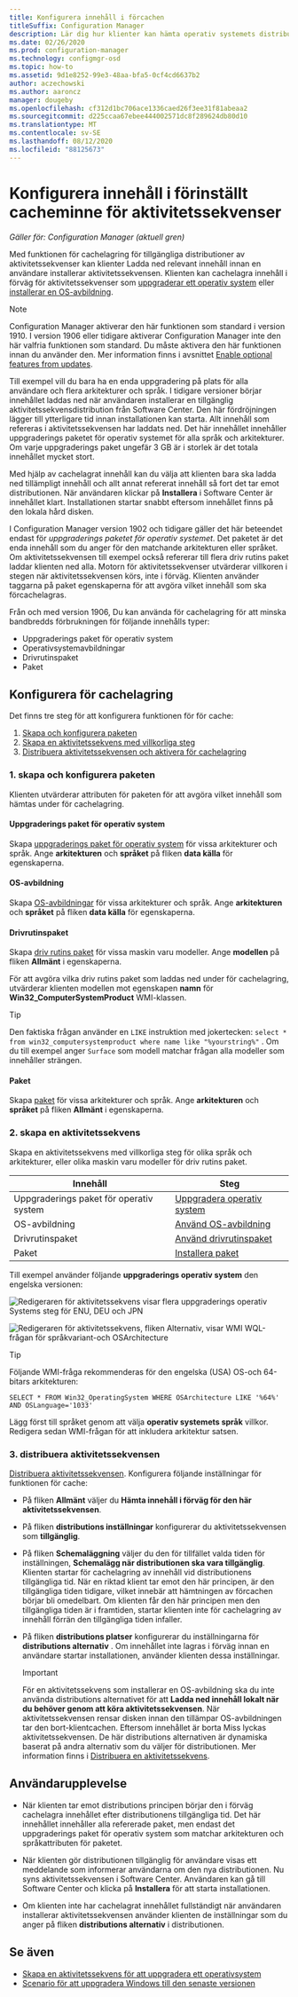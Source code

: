 ```yaml
---
title: Konfigurera innehåll i förcachen
titleSuffix: Configuration Manager
description: Lär dig hur klienter kan hämta operativ systemets distributions innehåll innan en användare installerar aktivitetssekvensen.
ms.date: 02/26/2020
ms.prod: configuration-manager
ms.technology: configmgr-osd
ms.topic: how-to
ms.assetid: 9d1e8252-99e3-48aa-bfa5-0cf4cd6637b2
author: aczechowski
ms.author: aaroncz
manager: dougeby
ms.openlocfilehash: cf312d1bc706ace1336caed26f3ee31f81abeaa2
ms.sourcegitcommit: d225ccaa67ebee444002571dc8f289624db80d10
ms.translationtype: MT
ms.contentlocale: sv-SE
ms.lasthandoff: 08/12/2020
ms.locfileid: "88125673"
---
```

# <a name="configure-pre-cache-content-for-task-sequences"></a>Konfigurera innehåll i förinställt cacheminne för aktivitetssekvenser

*Gäller för: Configuration Manager (aktuell gren)*

<!--1021244-->
Med funktionen för cachelagring för tillgängliga distributioner av aktivitetssekvenser kan klienter Ladda ned relevant innehåll innan en användare installerar aktivitetssekvensen. Klienten kan cachelagra innehåll i förväg för aktivitetssekvenser som [uppgraderar ett operativ system](create-a-task-sequence-to-upgrade-an-operating-system.md) eller [installerar en OS-avbildning](create-a-task-sequence-to-install-an-operating-system.md).

> [!Note]  
> Configuration Manager aktiverar den här funktionen som standard i version 1910. I version 1906 eller tidigare aktiverar Configuration Manager inte den här valfria funktionen som standard. Du måste aktivera den här funktionen innan du använder den. Mer information finns i avsnittet [Enable optional features from updates](../../core/servers/manage/install-in-console-updates.md#bkmk_options).<!--505213-->  

Till exempel vill du bara ha en enda uppgradering på plats för alla användare och flera arkitekturer och språk. I tidigare versioner börjar innehållet laddas ned när användaren installerar en tillgänglig aktivitetssekvensdistribution från Software Center. Den här fördröjningen lägger till ytterligare tid innan installationen kan starta. Allt innehåll som refereras i aktivitetssekvensen har laddats ned. Det här innehållet innehåller uppgraderings paketet för operativ systemet för alla språk och arkitekturer. Om varje uppgraderings paket ungefär 3 GB är i storlek är det totala innehållet mycket stort.

Med hjälp av cachelagrat innehåll kan du välja att klienten bara ska ladda ned tillämpligt innehåll och allt annat refererat innehåll så fort det tar emot distributionen. När användaren klickar på **Installera** i Software Center är innehållet klart. Installationen startar snabbt eftersom innehållet finns på den lokala hård disken.

I Configuration Manager version 1902 och tidigare gäller det här beteendet endast för *uppgraderings paketet för operativ systemet*. Det paketet är det enda innehåll som du anger för den matchande arkitekturen eller språket. Om aktivitetssekvensen till exempel också refererar till flera driv rutins paket laddar klienten ned alla. Motorn för aktivitetssekvenser utvärderar villkoren i stegen när aktivitetssekvensen körs, inte i förväg. Klienten använder taggarna på paket egenskaperna för att avgöra vilket innehåll som ska förcachelagras.

Från och med version 1906,<!--4224642--> Du kan använda för cachelagring för att minska bandbredds förbrukningen för följande innehålls typer:

- Uppgraderings paket för operativ system
- Operativsystemavbildningar
- Drivrutinspaket
- Paket

## <a name="configure-pre-caching"></a>Konfigurera för cachelagring

Det finns tre steg för att konfigurera funktionen för för cache:

1. [Skapa och konfigurera paketen](#bkmk_createpkg)
2. [Skapa en aktivitetssekvens med villkorliga steg](#bkmk_createts)
3. [Distribuera aktivitetssekvensen och aktivera för cachelagring](#bkmk_deploy)


### <a name="1-create-and-configure-the-packages"></a><a name="bkmk_createpkg"></a>1. skapa och konfigurera paketen

Klienten utvärderar attributen för paketen för att avgöra vilket innehåll som hämtas under för cachelagring.  

#### <a name="os-upgrade-package"></a>Uppgraderings paket för operativ system

Skapa [uppgraderings paket för operativ system](../get-started/manage-operating-system-upgrade-packages.md) för vissa arkitekturer och språk. Ange **arkitekturen** och **språket** på fliken **data källa** för egenskaperna.

#### <a name="os-image"></a>OS-avbildning

Skapa [OS-avbildningar](../get-started/manage-operating-system-images.md) för vissa arkitekturer och språk. Ange **arkitekturen** och **språket** på fliken **data källa** för egenskaperna.

#### <a name="driver-package"></a>Drivrutinspaket

Skapa [driv rutins paket](../get-started/manage-drivers.md#BKMK_ManagingDriverPackages) för vissa maskin varu modeller. Ange **modellen** på fliken **Allmänt** i egenskaperna.

För att avgöra vilka driv rutins paket som laddas ned under för cachelagring, utvärderar klienten modellen mot egenskapen **namn** för **Win32_ComputerSystemProduct** WMI-klassen.

> [!TIP]
> Den faktiska frågan använder en `LIKE` instruktion med jokertecken: `select * from win32_computersystemproduct where name like "%yourstring%"` . Om du till exempel anger `Surface` som modell matchar frågan alla modeller som innehåller strängen.<!-- 6315551 -->

#### <a name="package"></a>Paket

Skapa [paket](../../apps/deploy-use/packages-and-programs.md) för vissa arkitekturer och språk. Ange **arkitekturen** och **språket** på fliken **Allmänt** i egenskaperna.


### <a name="2-create-a-task-sequence"></a><a name="bkmk_createts"></a>2. skapa en aktivitetssekvens

Skapa en aktivitetssekvens med villkorliga steg för olika språk och arkitekturer, eller olika maskin varu modeller för driv rutins paket.

|Innehåll|Steg|
|---------|---------|
|Uppgraderings paket för operativ system|[Uppgradera operativ system](../understand/task-sequence-steps.md#BKMK_UpgradeOS)|
|OS-avbildning|[Använd OS-avbildning](../understand/task-sequence-steps.md#BKMK_ApplyOperatingSystemImage)|
|Drivrutinspaket|[Använd drivrutinspaket](../understand/task-sequence-steps.md#BKMK_ApplyDriverPackage)|
|Paket|[Installera paket](../understand/task-sequence-steps.md#BKMK_InstallPackage)|

Till exempel använder följande **uppgraderings operativ system** den engelska versionen:  

![Redigeraren för aktivitetssekvens visar flera uppgraderings operativ Systems steg för ENU, DEU och JPN](../media/precacheproperties2.png)

![Redigeraren för aktivitetssekvens, fliken Alternativ, visar WMI WQL-frågan för språkvariant-och OSArchitecture](../media/precacheoptions2.png)  

> [!Tip]
> Följande WMI-fråga rekommenderas för den engelska (USA) OS-och 64-bitars arkitekturen:
>
> ```WMI
> SELECT * FROM Win32_OperatingSystem WHERE OSArchitecture LIKE '%64%' AND OSLanguage='1033'
> ```
>
> Lägg först till språket genom att välja **operativ systemets språk** villkor. Redigera sedan WMI-frågan för att inkludera arkitektur satsen.

### <a name="3-deploy-the-task-sequence"></a><a name="bkmk_deploy"></a>3. distribuera aktivitetssekvensen

[Distribuera aktivitetssekvensen](deploy-a-task-sequence.md). Konfigurera följande inställningar för funktionen för cache:  

- På fliken **Allmänt** väljer du **Hämta innehåll i förväg för den här aktivitetssekvensen**.  

- På fliken **distributions inställningar** konfigurerar du aktivitetssekvensen som **tillgänglig**.  

- På fliken **Schemaläggning** väljer du den för tillfället valda tiden för inställningen, **Schemalägg när distributionen ska vara tillgänglig**. Klienten startar för cachelagring av innehåll vid distributionens tillgängliga tid. När en riktad klient tar emot den här principen, är den tillgängliga tiden tidigare, vilket innebär att hämtningen av förcachen börjar bli omedelbart. Om klienten får den här principen men den tillgängliga tiden är i framtiden, startar klienten inte för cachelagring av innehåll förrän den tillgängliga tiden infaller.  

- På fliken **distributions platser** konfigurerar du inställningarna för **distributions alternativ** . Om innehållet inte lagras i förväg innan en användare startar installationen, använder klienten dessa inställningar.  

    > [!Important]  
    > För en aktivitetssekvens som installerar en OS-avbildning ska du inte använda distributions alternativet för att **Ladda ned innehåll lokalt när du behöver genom att köra aktivitetssekvensen**. När aktivitetssekvensen rensar disken innan den tillämpar OS-avbildningen tar den bort-klientcachen. Eftersom innehållet är borta Miss lyckas aktivitetssekvensen.<!-- SCCMDocs-PR #1338 --> De här distributions alternativen är dynamiska baserat på andra alternativ som du väljer för distributionen. Mer information finns i [Distribuera en aktivitetssekvens](deploy-a-task-sequence.md#bkmk_deploy-options).<!-- MEMDocs#328, SCCMDocs#2114 -->

## <a name="user-experience"></a>Användarupplevelse

- När klienten tar emot distributions principen börjar den i förväg cachelagra innehållet efter distributionens tillgängliga tid. Det här innehållet innehåller alla refererade paket, men endast det uppgraderings paket för operativ system som matchar arkitekturen och språkattributen för paketet.  

- När klienten gör distributionen tillgänglig för användare visas ett meddelande som informerar användarna om den nya distributionen. Nu syns aktivitetssekvensen i Software Center. Användaren kan gå till Software Center och klicka på **Installera** för att starta installationen.  

- Om klienten inte har cachelagrat innehållet fullständigt när användaren installerar aktivitetssekvensen använder klienten de inställningar som du anger på fliken **distributions alternativ** i distributionen.  

## <a name="see-also"></a>Se även

- [Skapa en aktivitetssekvens för att uppgradera ett operativsystem](create-a-task-sequence-to-upgrade-an-operating-system.md)
- [Scenario för att uppgradera Windows till den senaste versionen](upgrade-windows-to-the-latest-version.md)
